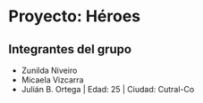 # Proyecto: Héroes
## Integrantes del grupo
- Zunilda Niveiro
- Micaela Vizcarra
- Julián B. Ortega | Edad: 25 | Ciudad: Cutral-Co